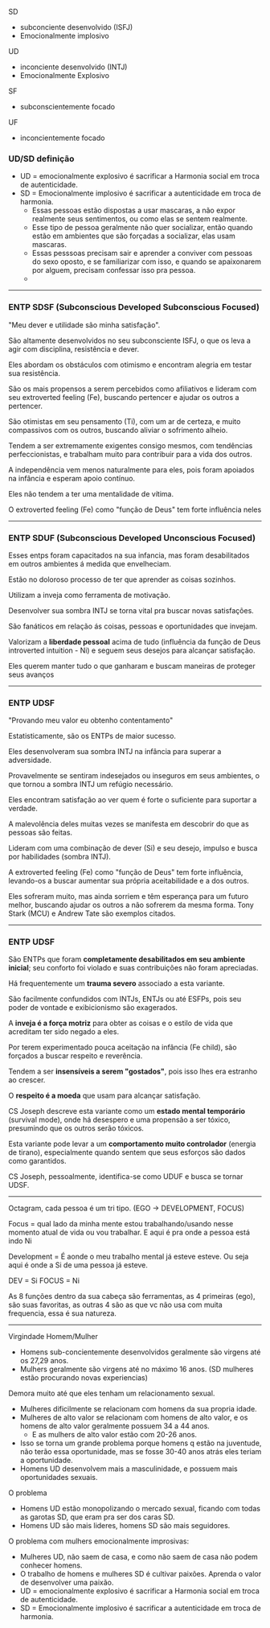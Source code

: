 SD
- subconciente desenvolvido (ISFJ)
- Emocionalmente implosivo

UD 
- inconciente desenvolvido (INTJ) 
- Emocionalmente Explosivo

SF
- subconscientemente focado

UF
- inconcientemente focado


### UD/SD definição
- UD = emocionalmente explosivo é sacrificar a Harmonia social em troca de autenticidade. 
- SD = Emocionalmente implosivo é sacrificar a autenticidade em troca de harmonia. 
	- Essas pessoas estão dispostas a usar mascaras, a não expor realmente seus sentimentos, ou como elas se sentem realmente. 
	- Esse tipo de pessoa geralmente não quer socializar, então quando estão em ambientes que são forçadas a socializar, elas usam mascaras.
	- Essas pesssoas precisam sair e aprender a conviver com pessoas do sexo oposto, e se familiarizar com isso, e quando se apaixonarem por alguem, precisam confessar isso pra pessoa.
	- 

----
### ENTP SDSF (Subconscious Developed Subconscious Focused) 

"Meu dever e utilidade são minha satisfação".

São altamente desenvolvidos no seu subconsciente ISFJ, o que os leva a agir com disciplina, resistência e dever. 

Eles abordam os obstáculos com otimismo e encontram alegria em testar sua resistência. 

São os mais propensos a serem percebidos como afiliativos e lideram com seu extroverted feeling (Fe), buscando pertencer e ajudar os outros a pertencer. 

São otimistas em seu pensamento (Ti), com um ar de certeza, e muito compassivos com os outros, buscando aliviar o sofrimento alheio. 

Tendem a ser extremamente exigentes consigo mesmos, com tendências perfeccionistas, e trabalham muito para contribuir para a vida dos outros. 

A independência vem menos naturalmente para eles, pois foram apoiados na infância e esperam apoio contínuo. 

Eles não tendem a ter uma mentalidade de vítima. 

O extroverted feeling (Fe) como "função de Deus" tem forte influência neles

---

### ENTP SDUF (Subconscious Developed Unconscious Focused) 

Esses entps foram capacitados na sua infancia, mas foram desabilitados em outros ambientes á medida que envelheciam. 

Estão no doloroso processo de ter que aprender as coisas sozinhos.

Utilizam a inveja como ferramenta de motivação.

Desenvolver sua sombra INTJ se torna vital pra buscar novas satisfações.

São fanáticos em relação ás coisas, pessoas e oportunidades que invejam.

Valorizam a **liberdade pessoal** acima de tudo (influência da função de Deus introverted intuition - Ni) e seguem seus desejos para alcançar satisfação. 

Eles querem manter tudo o que ganharam e buscam maneiras de proteger seus avanços

----
### ENTP UDSF 

"Provando meu valor eu obtenho contentamento"

Estatisticamente, são os ENTPs de maior sucesso. 

Eles desenvolveram sua sombra INTJ na infância para superar a adversidade. 

Provavelmente se sentiram indesejados ou inseguros em seus ambientes, o que tornou a sombra INTJ um refúgio necessário. 

Eles encontram satisfação ao ver quem é forte o suficiente para suportar a verdade. 

A malevolência deles muitas vezes se manifesta em descobrir do que as pessoas são feitas. 

Lideram com uma combinação de dever (Si) e seu desejo, impulso e busca por habilidades (sombra INTJ). 

A extroverted feeling (Fe) como "função de Deus" tem forte influência, levando-os a buscar aumentar sua própria aceitabilidade e a dos outros. 

Eles sofreram muito, mas ainda sorriem e têm esperança para um futuro melhor, buscando ajudar os outros a não sofrerem da mesma forma. Tony Stark (MCU) e Andrew Tate são exemplos citados.

---

### ENTP UDSF 

São ENTPs que foram **completamente desabilitados em seu ambiente inicial**; seu conforto foi violado e suas contribuições não foram apreciadas. 

Há frequentemente um **trauma severo** associado a esta variante. 

São facilmente confundidos com INTJs, ENTJs ou até ESFPs, pois seu poder de vontade e exibicionismo são exagerados. 

A **inveja é a força motriz** para obter as coisas e o estilo de vida que acreditam ter sido negado a eles. 

Por terem experimentado pouca aceitação na infância (Fe child), são forçados a buscar respeito e reverência. 

Tendem a ser **insensíveis a serem "gostados"**, pois isso lhes era estranho ao crescer. 

O **respeito é a moeda** que usam para alcançar satisfação. 

CS Joseph descreve esta variante como um **estado mental temporário** (survival mode), onde há desespero e uma propensão a ser tóxico, presumindo que os outros serão tóxicos. 

Esta variante pode levar a um **comportamento muito controlador** (energia de tirano), especialmente quando sentem que seus esforços são dados como garantidos. 

CS Joseph, pessoalmente, identifica-se como UDUF e busca se tornar UDSF.

----

Octagram, cada pessoa é um tri tipo. (EGO -> DEVELOPMENT, FOCUS)

Focus = qual lado da minha mente estou trabalhando/usando nesse momento atual de vida ou vou trabalhar. E aqui é pra onde a pessoa está indo Ni

Development = É aonde o meu trabalho mental já esteve esteve. Ou seja aqui é onde a Si de uma pessoa já esteve.

DEV = Si
FOCUS = Ni 

As 8 funções dentro da sua cabeça são ferramentas, as 4 primeiras (ego), são suas favoritas, as outras 4 são as que vc não usa com muita frequencia, essa é sua natureza. 

----

Virgindade Homem/Mulher
- Homens sub-concientemente desenvolvidos geralmente são virgens até os 27,29 anos.
- Mulhers geralmente são virgens até no máximo 16 anos. (SD mulheres estão procurando novas experiencias)


Demora muito até que eles tenham um relacionamento sexual. 

- Mulheres dificilmente se relacionam com homens da sua propria idade.
- Mulheres de alto valor se relacionam com homens de alto valor, e os homens de alto valor geralmente possuem 34 a 44 anos. 
	- E as mulhers de alto valor estão com 20-26 anos.
- Isso se torna um grande problema porque homens q estão na juventude, não terão essa oportunidade, mas se fosse 30-40 anos atrás eles teriam a oportunidade.
- Homens UD desenvolvem mais a masculinidade, e possuem mais oportunidades sexuais.

O problema
- Homens UD estão monopolizando o mercado sexual, ficando com todas as garotas SD, que eram pra ser dos caras SD.
- Homens UD são mais lideres, homens SD são mais seguidores. 

O problema com mulhers emocionalmente improsivas: 
- Mulheres UD, não saem de casa, e como não saem de casa não podem conhecer homens.
- O trabalho de homens e mulheres SD é cultivar paixões. Aprenda o valor de desenvolver uma paixão.
- UD = emocionalmente explosivo é sacrificar a Harmonia social em troca de autenticidade. 
- SD = Emocionalmente implosivo é sacrificar a autenticidade em troca de harmonia. 


